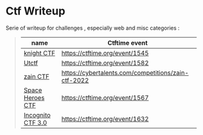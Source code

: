 # Ctf Writeup

Serie of writeup for challenges , especially web and misc categories : 

> | name        | Ctftime event |    
> | ----------- | ----------- 
> | [knight CTF](./KnightCTF/README.md) | https://ctftime.org/event/1545 |
> | [Utctf](./UTCTF/README.md)       | https://ctftime.org/event/1582 |
> | [zain CTF](./ZainCTF/README.md)       | https://cybertalents.com/competitions/zain-ctf-2022 |
> | [Space Heroes CTF](./SpaceHerosCTF/README.md)       | https://ctftime.org/event/1567 |
> | [Incognito CTF 3.0](./IncognitoCTF%203.0/README.md)       | https://ctftime.org/event/1632 |
